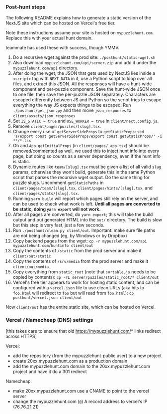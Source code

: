 ### Post-hunt steps

The following README explains how to generate a static version of the NextJS site which can be hosted on Vercel's free tier.

Note these instructions assume your site is hosted on `mypuzzlehunt.com`. Replace
this with your actual hunt domain.

teammate has used these with success, though YMMV.

1. Do a recursive wget against the prod site: `./posthunt/static-wget.sh`
1. Also download `mypuzzlehunt.com/api/server.zip` and add it under the `mypuzzlehunt.com/api` directory.
1. After doing the wget, the JSON that gets used by NextJS lies inside a `<script>` tag with `NEXT_DATA` in it, use a Python script to loop over all files, and extract this JSON. All the responses will have a hunt-wide component and per-puzzle component. Save the hunt-wide JSON once to one file, then save the per-puzzle JSON separately. Characters are escaped differently between JS and Python so the script tries to escape everything the way JS expects things to be escaped: Run `./posthunt/get_json.py` and then move `json_responses` to `client/assets/json_responses`
1. Set `IS_STATIC = true` and `USE_WORKER = true` in `client/next.config.js`.
1. Remove `client/pages/puzzles/[slug].tsx`.
1. Change every use of `getServerSideProps` to `getStaticProps`: `sed 's/export const getServerSideProps/export const getStaticProps/' -i **/*.tsx`
1. Oh and `App.getInitialProps` (in `client/pages/_app.tsx`) should be removed/commented as well, we used this to inject hunt info into every page, but doing so counts as a server dependency, even if the hunt info is static.
1. Dynamic routes like `team/[slug].tsx` must be given a list of all valid `slug` params, otherwise they won't build, generate this in the same Python script that parses the recursive wget output. Do the same thing for puzzle slugs. Uncomment `getStaticPaths` in `client/pages/team/[slug].tsx`, `client/pages/hints/[slug].tsx`, and `client/pages/stats/[slug].tsx`.
1. Running `yarn build` will report which pages still rely on the server, and can be used to check what work is left. **Until all pages are converted to be static, doing `yarn export` will not work.**
1. After all pages are converted, do `yarn export`; this will take the build output and put generated HTML into the `out/` directory. The build is slow but this step is very fast, just a few seconds.
1. Run `./posthunt/clean.py client/out`. Important: make sure file paths are not being changed (eg, by Windows or by Dropbox)
1. Copy backend pages from the wget: `cp -r mypuzzlehunt.com/api mypuzzlehunt.com/huntinfo client/out`
1. Copy the contents of `/static` from the prod server and make it `client/out/static`
1. Copy the contents of `/srv/media` from the prod server and make it `client/out/media`
1. Copy everything from `static_root` (note that `sortable.js` needs to be copied by contents): `cp -rL server/puzzles/static_root/* client/out`
1. Vercel's free tier appears to work for hosting static content, and can be configured with a `vercel.json` file to use clean URLs (aka hits to `foo.html` will redirect to `foo` but will read from `foo.html`): `cp posthunt/vercel.json client/out`

Now `client/out` has the entire static site, which can be hosted on Vercel.

### Vercel / Namecheap (DNS) settings

[this takes care to ensure that old https://mypuzzlehunt.com/* links redirect across HTTPS]

Vercel:

- add the repository (from the mypuzzlehunt-public user) to a new project
- create 20xx.mypuzzlehunt.com as a production domain
- add the mypuzzlehunt.com domain to the 20xx.mypuzzlehunt.com project and have it do a 301 redirect

Namecheap:

- make 20xx.mypuzzlehunt.com use a CNAME to point to the vercel server
- change the mypuzzlehunt.com (`@`) A record address to vercel's IP (76.76.21.21)
